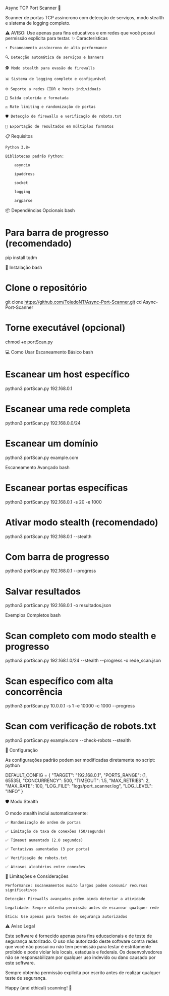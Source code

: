 Async TCP Port Scanner 🚀

Scanner de portas TCP assíncrono com detecção de serviços, modo stealth e sistema de logging completo.

⚠️ AVISO: Use apenas para fins educativos e em redes que você possui permissão explícita para testar.
✨ Características

    ⚡ Escaneamento assíncrono de alta performance

    🔍 Detecção automática de serviços e banners

    🕵️ Modo stealth para evasão de firewalls

    📊 Sistema de logging completo e configurável

    🌐 Suporte a redes CIDR e hosts individuais

    🎨 Saída colorida e formatada

    ⚖️ Rate limiting e randomização de portas

    🛡️ Detecção de firewalls e verificação de robots.txt

    💾 Exportação de resultados em múltiplos formatos

📋 Requisitos

    Python 3.8+

    Bibliotecas padrão Python:

        asyncio

        ipaddress

        socket

        logging

        argparse

📦 Dependências Opcionais
bash

# Para barra de progresso (recomendado)
pip install tqdm

🚀 Instalação
bash

# Clone o repositório
git clone https://github.com/ToledoNT/Async-Port-Scanner.git
cd Async-Port-Scanner

# Torne executável (opcional)
chmod +x portScan.py

💻 Como Usar
Escaneamento Básico
bash

# Escanear um host específico
python3 portScan.py 192.168.0.1

# Escanear uma rede completa
python3 portScan.py 192.168.0.0/24

# Escanear um domínio
python3 portScan.py example.com

Escaneamento Avançado
bash

# Escanear portas específicas
python3 portScan.py 192.168.0.1 -s 20 -e 1000

# Ativar modo stealth (recomendado)
python3 portScan.py 192.168.0.1 --stealth

# Com barra de progresso
python3 portScan.py 192.168.0.1 --progress

# Salvar resultados
python3 portScan.py 192.168.0.1 -o resultados.json

Exemplos Completos
bash

# Scan completo com modo stealth e progresso
python3 portScan.py 192.168.1.0/24 --stealth --progress -o rede_scan.json

# Scan específico com alta concorrência
python3 portScan.py 10.0.0.1 -s 1 -e 10000 -c 1000 --progress

# Scan com verificação de robots.txt
python3 portScan.py example.com --check-robots --stealth

🔧 Configuração

As configurações padrão podem ser modificadas diretamente no script:
python

DEFAULT_CONFIG = {
    "TARGET": "192.168.0.1",
    "PORTS_RANGE": (1, 65535),
    "CONCURRENCY": 500,
    "TIMEOUT": 1.5,
    "MAX_RETRIES": 2,
    "MAX_RATE": 100,
    "LOG_FILE": "logs/port_scanner.log",
    "LOG_LEVEL": "INFO"
}

🛡️ Modo Stealth

O modo stealth inclui automaticamente:

    ✅ Randomização de ordem de portas

    ✅ Limitação de taxa de conexões (50/segundo)

    ✅ Timeout aumentado (2.0 segundos)

    ✅ Tentativas aumentadas (3 por porta)

    ✅ Verificação de robots.txt

    ✅ Atrasos aleatórios entre conexões

🚨 Limitações e Considerações

    Performance: Escaneamentos muito largos podem consumir recursos significativos

    Detecção: Firewalls avançados podem ainda detectar a atividade

    Legalidade: Sempre obtenha permissão antes de escanear qualquer rede

    Ética: Use apenas para testes de segurança autorizados

⚠️ Aviso Legal

Este software é fornecido apenas para fins educacionais e de teste de segurança autorizado. O uso não autorizado deste software contra redes que você não possui ou não tem permissão para testar é estritamente proibido e pode violar leis locais, estaduais e federais. Os desenvolvedores não se responsabilizam por qualquer uso indevido ou dano causado por este software.

Sempre obtenha permissão explícita por escrito antes de realizar qualquer teste de segurança.

Happy (and ethical) scanning! 🎯